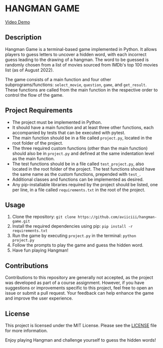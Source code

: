 # HANGMAN GAME

[Video Demo](https://youtu.be/w0K4eoSaBMw)

## Description

Hangman Game is a terminal-based game implemented in Python. It allows players to guess letters to uncover a hidden word, with each incorrect guess leading to the drawing of a hangman. The word to be guessed is randomly chosen from a list of movies sourced from IMDb's top 100 movies list (as of August 2022).

The game consists of a main function and four other subprograms/functions: `select_movie`, `question`, `game`, and `get_result`. These functions are called from the main function in the respective order to control the flow of the game.

## Project Requirements

- The project must be implemented in Python.
- It should have a main function and at least three other functions, each accompanied by tests that can be executed with pytest.
- The main function should be in a file called `project.py`, located in the root folder of the project.
- The three required custom functions (other than the main function) should also be in `project.py` and defined at the same indentation level as the main function.
- The test functions should be in a file called `test_project.py`, also located in the root folder of the project. The test functions should have the same name as the custom functions, prepended with `test_`.
- Additional classes and functions can be implemented as desired.
- Any pip-installable libraries required by the project should be listed, one per line, in a file called `requirements.txt` in the root of the project.

## Usage

1. Clone the repository: `git clone https://github.com/aviiciii/hangman-game.git`
2. Install the required dependencies using pip: `pip install -r requirements.txt`
3. Run the game by executing `project.py` in the terminal: `python project.py`
4. Follow the prompts to play the game and guess the hidden word.
5. Have fun playing Hangman!

## Contributions

Contributions to this repository are generally not accepted, as the project was developed as part of a course assignment. However, if you have suggestions or improvements specific to this project, feel free to open an issue or submit a pull request. Your feedback can help enhance the game and improve the user experience.

## License

This project is licensed under the MIT License. Please see the [LICENSE](LICENSE) file for more information.

Enjoy playing Hangman and challenge yourself to guess the hidden words!

